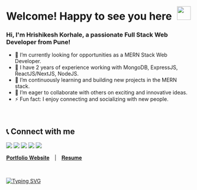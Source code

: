 # Welcome! Happy to see you here&ensp;<img src="./wave.gif" width="37px" height="37px" />

### Hi, I'm Hrishikesh Korhale, a passionate Full Stack Web Developer from Pune!
- 🚀 I’m currently looking for opportunities as a MERN Stack Web Developer.
- 🔭 I have 2 years of experience working with MongoDB, ExpressJS, ReactJS/NextJS, NodeJS.
- 🌱 I’m continuously learning and building new projects in the MERN stack.
- 👯 I’m eager to collaborate with others on exciting and innovative ideas.
- ⚡ Fun fact: I enjoy connecting and socializing with new people.

<br />

## 📞 Connect with me

[<img src="https://img.shields.io/badge/LinkedIn-0077B5?style=for-the-badge&logo=linkedin&logoColor=white" />](https://www.linkedin.com/in/hrishikesh-korhale-238799260/)
[<img src="https://img.shields.io/badge/Twitter-1DA1F2?style=for-the-badge&logo=twitter&logoColor=white" />](https://twitter.com/Hrishi_Korhale)
[<img src="https://img.shields.io/badge/Gmail-D14836?style=for-the-badge&logo=gmail&logoColor=white" />](mailto:hrishikorhale2002@gmail.com)
[<img src="https://img.shields.io/badge/GitHub-100000?style=for-the-badge&logo=github&logoColor=white" />](https://github.com/Hrishikesh-Korhale)
[<img src="https://img.shields.io/badge/-LeetCode-FFA116?style=for-the-badge&logo=LeetCode&logoColor=black" />](https://leetcode.com/Hrishikesh-Korhale/)

<span> [𝐏𝐨𝐫𝐭𝐟𝐨𝐥𝐢𝐨 𝐖𝐞𝐛𝐬𝐢𝐭𝐞](https://hrishikorhale.netlify.app/)&emsp;|&emsp;[𝐑𝐞𝐬𝐮𝐦𝐞](https://www.hrishikesh.tech/assets/Hrishikesh%20Korhale%20-%20CV.pdf) </span>

<br />

[![Typing SVG](https://readme-typing-svg.herokuapp.com?duration=6000&lines=%E2%80%9CBelieve+in+yourself.%E2%80%9D)](https://git.io/typing-svg)
